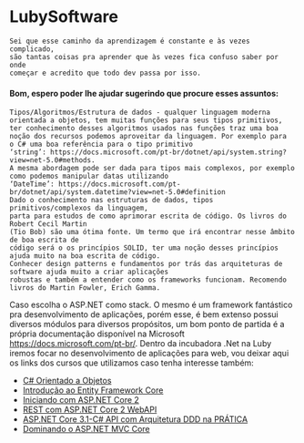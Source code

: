 # LubySoftware

	Sei que esse caminho da aprendizagem é constante e às vezes complicado, 
	são tantas coisas pra aprender que às vezes fica confuso saber por onde 
	começar e acredito que todo dev passa por isso.

#### Bom, espero poder lhe ajudar sugerindo que procure esses assuntos:
	Tipos/Algoritmos/Estrutura de dados - qualquer linguagem moderna 
	orientada a objetos, tem muitas funções para seus tipos primitivos, 
	ter conhecimento desses algoritmos usados nas funções traz uma boa 
	noção dos recursos podemos aproveitar da linguagem. Por exemplo para 
	o C# uma boa referência para o tipo primitivo 
	‘string’: https://docs.microsoft.com/pt-br/dotnet/api/system.string?view=net-5.0#methods.
	A mesma abordagem pode ser dada para tipos mais complexos, por exemplo como podemos manipular datas utilizando 
	‘DateTime’:	https://docs.microsoft.com/pt-br/dotnet/api/system.datetime?view=net-5.0#definition
	Dado o conhecimento nas estruturas de dados, tipos primitivos/complexos da linguagem, 
	parta para estudos de como aprimorar escrita de código. Os livros do Robert Cecil Martin 
	(Tio Bob) são uma ótima fonte. Um termo que irá encontrar nesse âmbito de boa escrita de 
	código será o os princípios SOLID, ter uma noção desses princípios ajuda muito na boa escrita de código. 
	Conhecer design patterns e fundamentos por trás das arquiteturas de software ajuda muito a criar aplicações 
	robustas e também a entender como os frameworks funcionam. Recomendo livros do Martin Fowler, Erich Gamma.

Caso escolha o ASP.NET como stack. O mesmo é um framework fantástico pra desenvolvimento de aplicações, 
porém esse, é bem extenso possui diversos módulos para diversos propósitos, um bom ponto de partida é a 
própria documentação disponível na Microsoft https://docs.microsoft.com/pt-br/.
Dentro da incubadora .Net na Luby iremos focar no desenvolvimento de aplicações para web, 
vou deixar aqui os links dos cursos que utilizamos caso tenha interesse também:
- [C# Orientado a Objetos](https://www.udemy.com/course/programacao-orientada-a-objetos-csharp/)
- [Introdução ao Entity Framework Core](https://desenvolvedor.io/curso-online-introducao-entity-framework-core)
- [Iniciando com ASP.NET Core 2](https://desenvolvedor.io/curso-online-iniciando-com-asp-net-core)
- [REST com ASP.NET Core 2 WebAPI](https://desenvolvedor.io/curso-online-rest-com-asp-net-core-webapi)
- [ASP.NET Core 3.1-C# API com Arquitetura DDD na PRÁTICA](https://www.udemy.com/course/aspnet-core-22-c-api-com-arquitetura-ddd-na-pratica/)
- [Dominando o ASP.NET MVC Core](https://desenvolvedor.io/curso-online-dominando-o-asp-net-mvc-core)



